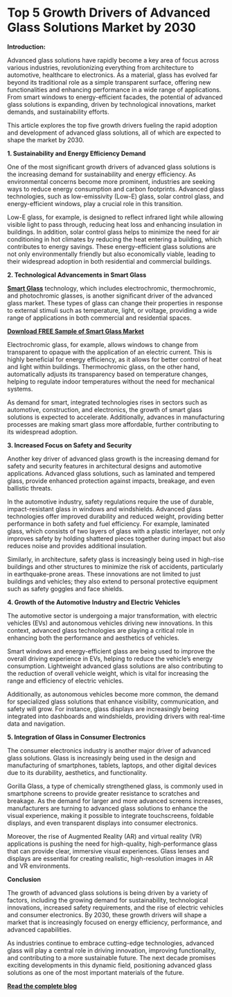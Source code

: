 # Top 5 Growth Drivers of Advanced Glass Solutions Market by 2030

**Introduction:**

Advanced glass solutions have rapidly become a key area of focus across various industries, revolutionizing everything from architecture to automotive, healthcare to electronics. As a material, glass has evolved far beyond its traditional role as a simple transparent surface, offering new functionalities and enhancing performance in a wide range of applications. From smart windows to energy-efficient facades, the potential of advanced glass solutions is expanding, driven by technological innovations, market demands, and sustainability efforts.

This article explores the top five growth drivers fueling the rapid adoption and development of advanced glass solutions, all of which are expected to shape the market by 2030.

**1. Sustainability and Energy Efficiency Demand**

One of the most significant growth drivers of advanced glass solutions is the increasing demand for sustainability and energy efficiency. As environmental concerns become more prominent, industries are seeking ways to reduce energy consumption and carbon footprints. Advanced glass technologies, such as low-emissivity (Low-E) glass, solar control glass, and energy-efficient windows, play a crucial role in this transition.

Low-E glass, for example, is designed to reflect infrared light while allowing visible light to pass through, reducing heat loss and enhancing insulation in buildings. In addition, solar control glass helps to minimize the need for air conditioning in hot climates by reducing the heat entering a building, which contributes to energy savings. These energy-efficient glass solutions are not only environmentally friendly but also economically viable, leading to their widespread adoption in both residential and commercial buildings.

**2. Technological Advancements in Smart Glass**

**[Smart Glass](https://www.nextmsc.com/report/smart-glass-market)** technology, which includes electrochromic, thermochromic, and photochromic glasses, is another significant driver of the advanced glass market. These types of glass can change their properties in response to external stimuli such as temperature, light, or voltage, providing a wide range of applications in both commercial and residential spaces.

**[Download FREE Sample of Smart Glass Market](https://www.nextmsc.com/smart-glass-market/request-sample)** 

Electrochromic glass, for example, allows windows to change from transparent to opaque with the application of an electric current. This is highly beneficial for energy efficiency, as it allows for better control of heat and light within buildings. Thermochromic glass, on the other hand, automatically adjusts its transparency based on temperature changes, helping to regulate indoor temperatures without the need for mechanical systems.

As demand for smart, integrated technologies rises in sectors such as automotive, construction, and electronics, the growth of smart glass solutions is expected to accelerate. Additionally, advances in manufacturing processes are making smart glass more affordable, further contributing to its widespread adoption.

**3. Increased Focus on Safety and Security**

Another key driver of advanced glass growth is the increasing demand for safety and security features in architectural designs and automotive applications. Advanced glass solutions, such as laminated and tempered glass, provide enhanced protection against impacts, breakage, and even ballistic threats.

In the automotive industry, safety regulations require the use of durable, impact-resistant glass in windows and windshields. Advanced glass technologies offer improved durability and reduced weight, providing better performance in both safety and fuel efficiency. For example, laminated glass, which consists of two layers of glass with a plastic interlayer, not only improves safety by holding shattered pieces together during impact but also reduces noise and provides additional insulation.

Similarly, in architecture, safety glass is increasingly being used in high-rise buildings and other structures to minimize the risk of accidents, particularly in earthquake-prone areas. These innovations are not limited to just buildings and vehicles; they also extend to personal protective equipment such as safety goggles and face shields.

**4. Growth of the Automotive Industry and Electric Vehicles**

The automotive sector is undergoing a major transformation, with electric vehicles (EVs) and autonomous vehicles driving new innovations. In this context, advanced glass technologies are playing a critical role in enhancing both the performance and aesthetics of vehicles.

Smart windows and energy-efficient glass are being used to improve the overall driving experience in EVs, helping to reduce the vehicle’s energy consumption. Lightweight advanced glass solutions are also contributing to the reduction of overall vehicle weight, which is vital for increasing the range and efficiency of electric vehicles.

Additionally, as autonomous vehicles become more common, the demand for specialized glass solutions that enhance visibility, communication, and safety will grow. For instance, glass displays are increasingly being integrated into dashboards and windshields, providing drivers with real-time data and navigation.

**5. Integration of Glass in Consumer Electronics**

The consumer electronics industry is another major driver of advanced glass solutions. Glass is increasingly being used in the design and manufacturing of smartphones, tablets, laptops, and other digital devices due to its durability, aesthetics, and functionality.

Gorilla Glass, a type of chemically strengthened glass, is commonly used in smartphone screens to provide greater resistance to scratches and breakage. As the demand for larger and more advanced screens increases, manufacturers are turning to advanced glass solutions to enhance the visual experience, making it possible to integrate touchscreens, foldable displays, and even transparent displays into consumer electronics.

Moreover, the rise of Augmented Reality (AR) and virtual reality (VR) applications is pushing the need for high-quality, high-performance glass that can provide clear, immersive visual experiences. Glass lenses and displays are essential for creating realistic, high-resolution images in AR and VR environments.

**Conclusion**

The growth of advanced glass solutions is being driven by a variety of factors, including the growing demand for sustainability, technological innovations, increased safety requirements, and the rise of electric vehicles and consumer electronics. By 2030, these growth drivers will shape a market that is increasingly focused on energy efficiency, performance, and advanced capabilities.

As industries continue to embrace cutting-edge technologies, advanced glass will play a central role in driving innovation, improving functionality, and contributing to a more sustainable future. The next decade promises exciting developments in this dynamic field, positioning advanced glass solutions as one of the most important materials of the future.

**[Read the complete blog](https://www.nextmsc.com/blogs/advanced-glass-market-trends)**
